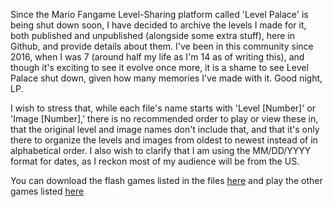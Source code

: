 Since the Mario Fangame Level-Sharing platform called 'Level Palace' is being shut down soon, I have decided to archive the levels I made for it, both published and unpublished (alongside some extra stuff), here in Github, and provide details about them. I've been in this community since 2016, when I was 7 (around half my life as I'm 14 as of writing this), and though it's exciting to see it evolve once more, it is a shame to see Level Palace shut down, given how many memories I've made with it. Good night, LP.

I wish to stress that, while each file's name starts with 'Level [Number]' or 'Image [Number],' there is no recommended order to play or view these in, that the original level and image names don't include that, and that it's only there to organize the levels and images from oldest to newest instead of in alphabetical order. I also wish to clarify that I am using the MM/DD/YYYY format for dates, as I reckon most of my audience will be from the US.

You can download the flash games listed in the files [here](https://drive.google.com/drive/folders/1_PlWVJay8K2IOlQsFd7KDIey-AOPdTNH) and play the other games listed [here](https://luigibonus.com/)
